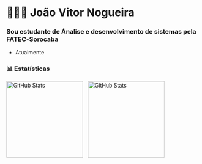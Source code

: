 # 👨🏻‍💻 João Vitor Nogueira 

### Sou estudante de Ánalise e desenvolvimento de sistemas pela FATEC-Sorocaba
- Atualmente 
### 📊 Estatísticas

<p>
  <img 
    align="left" 
    alt="GitHub Stats" 
    height="200" 
    style="padding-right: 10px;" 
    src="https://github-readme-stats.vercel.app/api?username=jotavenogueira&show_icons=true&theme=tokyonight&include_all_commits=true&locale=pt-br" 
  />

<img 
      align="left" 
      alt="GitHub Stats" 
      height="200" 
      src="https://github-readme-stats.vercel.app/api/top-langs/?username=jotavenogueira&theme=tokyonight&layout=compact&custom_title=Tecnologias&langs_count=9" 
  />

</p>

